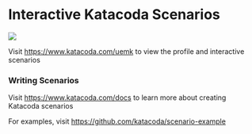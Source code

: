# Interactive Katacoda Scenarios

[![](http://shields.katacoda.com/katacoda/uemk/count.svg)](https://www.katacoda.com/uemk "Get your profile on Katacoda.com")

Visit https://www.katacoda.com/uemk to view the profile and interactive scenarios

### Writing Scenarios
Visit https://www.katacoda.com/docs to learn more about creating Katacoda scenarios

For examples, visit https://github.com/katacoda/scenario-example
